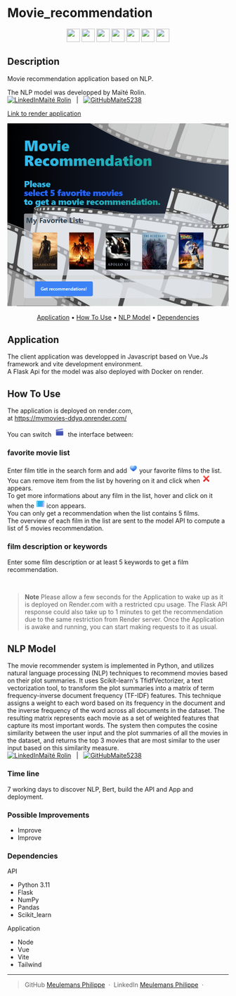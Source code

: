 # Movie_recommendation

<p align="center">
    <img src="https://img.icons8.com/fluency/48/null/python.png" width="30" height="30"/>
    <img src="https://img.icons8.com/ios-filled/50/null/flask.png" width="30" height="30"/>
    <img src="https://img.icons8.com/fluency/48/null/javascript.png" width="30" height="30"/>
    <img src="https://img.icons8.com/color/48/null/vue-js.png" width="30" height="30"/>
    <img src="https://vitejs.dev/logo-with-shadow.png" width="30" height="30"/>
    <img src="https://img.icons8.com/color/48/null/tailwindcss.png" width="30" height="30"/>
    <img src="https://img.icons8.com/color/48/null/docker.png" width="30" height="30"/>
</p>

## Description  

Movie recommendation application based on NLP.

The NLP model was developped by Maïté Rolin.  
<a href="https://www.linkedin.com/in/mrolin/" target="_blank"><img src="https://content.linkedin.com/content/dam/me/business/en-us/amp/brand-site/v2/bg/LI-Bug.svg.original.svg" width="15" height="15" alt="LinkedIn">Maïté Rolin</a> &nbsp; | &nbsp; <a href="https://github.com/Maite5238//movie-recommender" target="_blank"><img src="https://github.githubassets.com/images/modules/logos_page/GitHub-Mark.png" width="15" height="15" alt="GitHub">Maite5238</a>  

<a href="https://mymovies-ddyq.onrender.com/">Link to render application</a>
<br/>
<p align="center">
    <img src="/readme/screenshot.png" alt="Application screenshot"> 
</p>

<p align="center">
  <a href="#application">Application</a> •
  <a href="#how-to-use">How To Use</a> •
  <a href="#nlp-model">NLP Model</a> •
  <a href="#dependencies">Dependencies</a>
</p>

## Application

The client application was developped in Javascript based on Vue.Js framework and vite development environment.  
A Flask Api for the model was also deployed with Docker on render.

## How To Use

The application is deployed on render.com,  
at <a href="https://mymovies-ddyq.onrender.com/">https://mymovies-ddyq.onrender.com/</a>  

You can switch <img src="/public/cursor/icons8-clap-48.png" alt="movie icon" width="20" height="20" style="vertical-align:baseline;margin:0px 5px;"> the interface between:  

### favorite movie list

Enter film title in the search form and add <img src="/public/cursor/icons8-blue-heart-48.png" width="20" height="20" alt="movie icon"> your favorite films to the list.  
You can remove item from the list by hovering on it and click when <img src="/public/cursor/icons8-cross-mark-48.png" width="20" height="20" alt="red cross icon"> appears.  
To get more informations about any film in the list, hover and click on it when the <img src="/public/cursor/icons8-movie-48.png" width="20" height="20" alt="movie icon"> icon appears.  
You can only get a recommendation when the list contains 5 films.  
The overview of each film in the list are sent to the model API to compute a list of 5 movies recommendation.  

### film description or keywords

Enter some film description or at least 5 keywords to get a film recommendation.  

<br>

  > **Note**
  > Please allow a few seconds for the Application to wake up as it is deployed on Render.com with a restricted cpu usage.
The Flask API response could also take up to 1 minutes to get the recommendation due to the same restriction from Render server.
Once the Application is awake and running, you can start making requests to it as usual.

## NLP Model

The movie recommender system is implemented in Python, and utilizes natural language processing (NLP) techniques to recommend movies based on their plot summaries. It uses Scikit-learn's TfidfVectorizer, a text vectorization tool, to transform the plot summaries into a matrix of term frequency-inverse document frequency (TF-IDF) features. This technique assigns a weight to each word based on its frequency in the document and the inverse frequency of the word across all documents in the dataset. The resulting matrix represents each movie as a set of weighted features that capture its most important words. The system then computes the cosine similarity between the user input and the plot summaries of all the movies in the dataset, and returns the top 3 movies that are most similar to the user input based on this similarity measure.  
<a href="https://www.linkedin.com/in/mrolin/" target="_blank"><img src="https://content.linkedin.com/content/dam/me/business/en-us/amp/brand-site/v2/bg/LI-Bug.svg.original.svg" width="15" height="15" alt="LinkedIn">Maïté Rolin</a> &nbsp; | &nbsp; <a href="https://github.com/Maite5238//movie-recommender" target="_blank"><img src="https://github.githubassets.com/images/modules/logos_page/GitHub-Mark.png" width="15" height="15" alt="GitHub">Maite5238</a> 

### Time line

7 working days to discover NLP, Bert, build the API and App and deployment.
### Possible Improvements

- Improve 
- Improve

### Dependencies  

API  

- Python 3.11  
- Flask  
- NumPy  
- Pandas  
- Scikit_learn

Application  

- Node
- Vue
- Vite
- Tailwind

---

> GitHub  [Meulemans Philippe](https://github.com/Laverdure77) &nbsp;&middot;&nbsp;
> LinkedIn  [Meulemans Philippe](https://www.linkedin.com/in/meulemans-philippe/) &nbsp;&middot;&nbsp;
